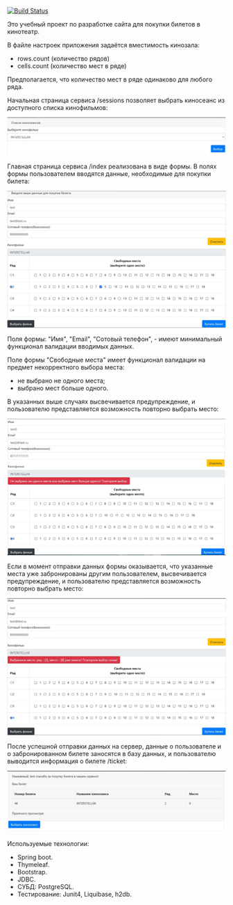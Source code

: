 [![Build Status](https://app.travis-ci.com/MasterMaxTs/project_cinema.svg?branch=main)](https://app.travis-ci.com/MasterMaxTs/project_cinema)

Это учебный проект по разработке сайта для покупки билетов в кинотеатр.

В файле настроек приложения задаётся вместимость кинозала:
- rows.count (количество рядов)
- cells.count (количество мест в ряде)

Предполагается, что количество мест в ряде одинаково для любого ряда.

Начальная страница сервиса /sessions позволяет выбрать киносеанс из доступного списка кинофильмов:

![img.png](./images/sessions.JPG)

Главная страница сервиса /index реализована в виде формы.
В полях формы пользователем вводятся данные, необходимые для покупки билета:

![img.png](./images/index_choise.JPG)

Поля формы: "Имя", "Email", "Cотовый телефон", - имеют минимальный функционал валидации вводимых данных.

Поле формы "Свободные места" имеет функционал валидации на предмет некорректного выбора места:
- не выбрано не одного места;
- выбрано мест больше одного.

В указанных выше случаях высвечивается предупреждение, и пользователю представляется
возможность повторно выбрать место:

![img.png](./images/index_invalid_cell.JPG)

Если в момент отправки данных формы оказывается, что указанные места уже забронированы
другим пользователем, высвечивается предупреждение, и пользователю представляется
возможность повторно выбрать место:

![img.png](./images/index_invalid.JPG)

После успешной отправки данных на сервер, данные о пользователе и о забронированном билете
заносятся в базу данных, и пользователю выводится информация о билете /ticket:

![img.png](./images/ticket.JPG)

Используемые технологии:
- Spring boot.
- Thymeleaf.
- Bootstrap.
- JDBC.
- СУБД: PostgreSQL.
- Тестирование: Junit4, Liquibase, h2db.